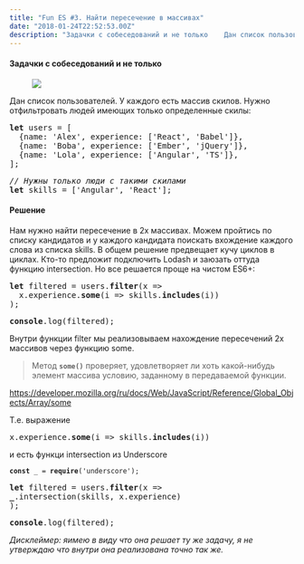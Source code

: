 ```yaml
---
title: "Fun ES #3. Найти пересечение в массивах"
date: "2018-01-24T22:52:53.00Z"
description: "Задачки с собеседований и не только    Дан список пользователей. У каждого есть массив скилов. Нужно отфильтровать людей имеющих"
---
```


<!--kg-card-begin: html--><h4>Задачки с собеседований и не только</h4>
<figure>
<p><img data-width="798" data-height="271" src="https://cdn-images-1.medium.com/max/800/1*r2dJV2QBfzOQP7oaMsPvZw.png"><br />
</figure>
<p>Дан список пользователей. У каждого есть массив скилов. Нужно отфильтровать людей имеющих только определенные скилы:</p>
<pre><strong>let</strong> users = [<br>  {name: 'Alex', experience: ['React', 'Babel']},<br>  {name: 'Boba', experience: ['Ember', 'jQuery']},<br>  {name: 'Lola', experience: ['Angular', 'TS']},<br>];</pre>
<pre><em>// Нужны только люди с такими скилами</em><br><strong>let</strong> skills = ['Angular', 'React'];</pre>
<h4>Решение</h4>
<p>Нам нужно найти пересечение в 2х массивах. Можем пройтись по списку кандидатов и у каждого кандидата поискать вхождение каждого слова из списка skills. В общем решение предвещает кучу циклов в циклах. Кто-то предложит подключить Lodash и заюзать оттуда функцию intersection. Но все решается проще на чистом ES6+:</p>
<pre><strong>let</strong> filtered = users.<strong>filter</strong>(x =&gt;<br>  x.experience.<strong>some</strong>(i =&gt; skills.<strong>includes</strong>(i))<br>);</pre>
<pre><strong>console</strong>.log(filtered);</pre>
<p>Внутри функции filter мы реализовываем нахождение пересечений 2х массивов через функцию some.</p>
<blockquote><p>Метод <code><strong>some()</strong></code> проверяет, удовлетворяет ли хоть какой-нибудь элемент массива условию, заданному в передаваемой функции.</p></blockquote>
<p><a href="https://developer.mozilla.org/ru/docs/Web/JavaScript/Reference/Global_Objects/Array/some">https://developer.mozilla.org/ru/docs/Web/JavaScript/Reference/Global_Objects/Array/some</a></p>
<p>Т.е. выражение</p>
<pre>x.experience.<strong>some</strong>(i =&gt; skills.<strong>includes</strong>(i))</pre>
<p>и есть функци intersection из Underscore</p>
<pre><code><strong>const</strong> _ = <strong>require</strong>('underscore');<br><br></code><strong>let</strong> filtered = users.<strong>filter</strong>(x =&gt;<br><strong>_</strong>.intersection(skills, x.experience)<br>);</pre>
<pre><strong>console</strong>.log(filtered);</pre>
<p><em>Дисклеймер: яимею в виду что она решает ту же задачу, я не утверждаю что внутри она реализована точно так же.</em></p>
<!--kg-card-end: html-->

